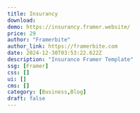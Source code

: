 ```yaml
---
title: Insurancy
download:
demo: https://insurancy.framer.website/
price: 29
author: "Framerbite"
author_link: https://framerbite.com
date: 2024-12-30T03:53:22.622Z
description: "Insurance Framer Template"
ssg: [Framer]
css: []
ui: []
cms: []
category: [Business,Blog]
draft: false
---
```

